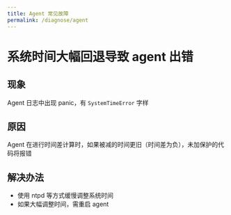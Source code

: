 ```yaml
---
title: Agent 常见故障
permalink: /diagnose/agent
---
```


# 系统时间大幅回退导致 agent 出错

## 现象

Agent 日志中出现 panic，有 `SystemTimeError` 字样

## 原因

Agent 在进行时间差计算时，如果被减的时间更旧（时间差为负），未加保护的代码将报错

## 解决办法

- 使用 ntpd 等方式缓慢调整系统时间
- 如果大幅调整时间，需重启 agent
